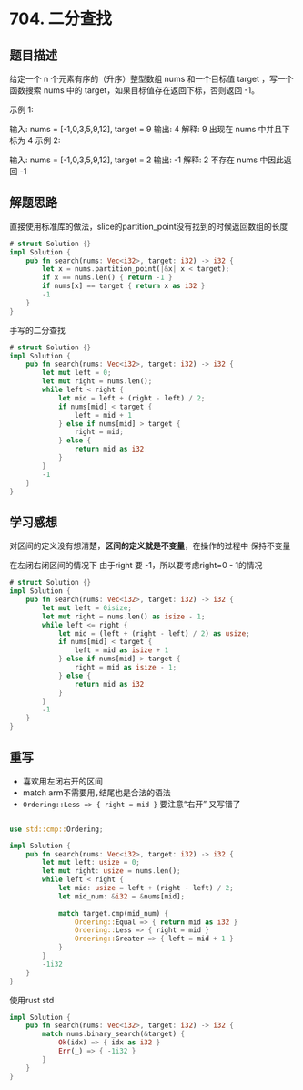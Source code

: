 # 704. 二分查找

## 题目描述

给定一个 n 个元素有序的（升序）整型数组 nums 和一个目标值 target  ，写一个函数搜索 nums 中的 target，如果目标值存在返回下标，否则返回 -1。


示例 1:

输入: nums = [-1,0,3,5,9,12], target = 9
输出: 4
解释: 9 出现在 nums 中并且下标为 4
示例 2:

输入: nums = [-1,0,3,5,9,12], target = 2
输出: -1
解释: 2 不存在 nums 中因此返回 -1
 

## 解题思路

直接使用标准库的做法，slice的partition_point没有找到的时候返回数组的长度

```rust
# struct Solution {}
impl Solution {
    pub fn search(nums: Vec<i32>, target: i32) -> i32 {
        let x = nums.partition_point(|&x| x < target);
        if x == nums.len() { return -1 }
        if nums[x] == target { return x as i32 }
        -1
    }
}
```

手写的二分查找

```rust
# struct Solution {}
impl Solution {
    pub fn search(nums: Vec<i32>, target: i32) -> i32 {
        let mut left = 0;
        let mut right = nums.len();
        while left < right {
            let mid = left + (right - left) / 2;
            if nums[mid] < target {
                left = mid + 1
            } else if nums[mid] > target {
                right = mid;
            } else {
                return mid as i32
            }
        }
        -1
    }
}
```


## 学习感想

对区间的定义没有想清楚，**区间的定义就是不变量**，在操作的过程中 保持不变量

在左闭右闭区间的情况下 由于right 要 -1，所以要考虑right=0 - 1的情况

```rust
# struct Solution {}
impl Solution {
    pub fn search(nums: Vec<i32>, target: i32) -> i32 {
        let mut left = 0isize;
        let mut right = nums.len() as isize - 1;
        while left <= right {
            let mid = (left + (right - left) / 2) as usize;
            if nums[mid] < target {
                left = mid as isize + 1
            } else if nums[mid] > target {
                right = mid as isize - 1;
            } else {
                return mid as i32
            }
        }
        -1
    }
}
```

## 重写

- 喜欢用左闭右开的区间
- match arm不需要用`,`结尾也是合法的语法
- `Ordering::Less => { right = mid }` 要注意“右开” 又写错了

```rust

use std::cmp::Ordering;

impl Solution {
    pub fn search(nums: Vec<i32>, target: i32) -> i32 {
        let mut left: usize = 0;
        let mut right: usize = nums.len();
        while left < right {
            let mid: usize = left + (right - left) / 2;
            let mid_num: &i32 = &nums[mid];
            
            match target.cmp(mid_num) {
                Ordering::Equal => { return mid as i32 }
                Ordering::Less => { right = mid }
                Ordering::Greater => { left = mid + 1 }
            }
        }
        -1i32
    }
}

```

使用rust std

```rust
impl Solution {
    pub fn search(nums: Vec<i32>, target: i32) -> i32 {
        match nums.binary_search(&target) {
            Ok(idx) => { idx as i32 }
            Err(_) => { -1i32 }
        }
    }
}

```